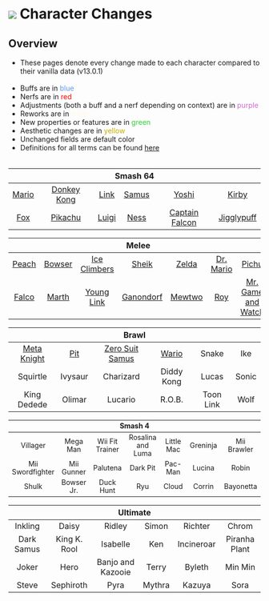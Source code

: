 # ![](../../images/SmashBall.png) Character Changes

## Overview
- These pages denote every change made to each character compared to their vanilla data (v13.0.1)<br><br>
- Buffs are in <span style="color:CornFlowerBlue">blue</span>
- Nerfs are in <span style="color:Red">red</span>
- Adjustments (both a buff and a nerf depending on context) are in <span style="color:#CF68CF">purple</span>
- Reworks are in <span style="color:#FFF8E7">white</span>
- New properties or features are in <span style="color:LimeGreen">green</span>
- Aesthetic changes are in <span style="color:#C5AC00">yellow</span>
- Unchanged fields are default color
- Definitions for all terms can be found [here](./terms.md)
<br><br>

<table class="charTable" style="text-align:center;width:100%">
  <thead>
    <tr><th colspan="6">Smash 64</th></tr>
  </thead>
  <tbody>
    <tr>
      <td><a href="./smash64/mario.md">Mario</a></td>
      <td><a href="./smash64/donkey.md">Donkey Kong</a></td>
      <td><a href="./smash64/link.md">Link</a></td>
      <td><a href="./smash64/samus.md">Samus</a></td>
      <td><a href="./smash64/yoshi.md">Yoshi</a></td>
      <td><a href="./smash64/kirby.md">Kirby</a></td>
    </tr>
    <tr>
      <td><a href="./smash64/fox.md">Fox</a></td>
      <td><a href="./smash64/pikachu.md">Pikachu</a></td>
      <td><a href="./smash64/luigi.md">Luigi</a></td>
      <td><a href="./smash64/ness.md">Ness</a></td>
      <td><a href="./smash64/captain.md">Captain Falcon</a></td>
      <td><a href="./smash64/purin.md">Jigglypuff</a></td>
    </tr>
  </tbody>
</table>

<table class="charTable" style="text-align:center;width:100%">
  <thead>
    <tr><th colspan="7">Melee</th></tr>
  </thead>
  <tbody>
    <tr>
      <td><a href="./melee/peach.md">Peach</a></td>
      <td><a href="./melee/koopa.md">Bowser</a></td>
      <td><a href="./melee/popo.md">Ice Climbers</a></td>
      <td><a href="./melee/sheik.md">Sheik</a></td>
      <td><a href="./melee/zelda.md">Zelda</a></td>
      <td><a href="./melee/mariod.md">Dr. Mario</a></td>
      <td><a href="./melee/pichu.md">Pichu</a></td>
    </tr>
    <tr>
      <td><a href="./melee/falco.md">Falco</a></td>
      <td><a href="./melee/marth.md">Marth</a></td>
      <td><a href="./melee/younglink.md">Young Link</a></td>
      <td><a href="./melee/ganon.md">Ganondorf</a></td>
      <td><a href="./melee/mewtwo.md">Mewtwo</a></td>
      <td><a href="./melee/roy.md">Roy</a></td>
      <td><a href="./melee/gamewatch.md">Mr. Game and Watch</a></td>
    </tr>
  </tbody>
</table>

<table class="charTable" style="text-align:center;width:100%">
  <thead>
    <tr><th colspan="6">Brawl</th></tr>
  </thead>
  <tbody>
    <tr>
      <td><a href="./brawl/metaknight.md">Meta Knight</a></td>
      <td><a href="./brawl/pit.md">Pit</a></td>
      <td><a href="./brawl/szerosuit.md">Zero Suit Samus</a></td>
      <td><a href="./brawl/wario.md">Wario</a></td>
      <td><!--<a href="./brawl/snake.md">-->Snake<!--</a>--></td>
      <td><!--<a href="./brawl/ike.md">-->Ike<!--</a>--></td>
    </tr>
    <tr>
      <td><!--<a href="./brawl/pzenigame.md">-->Squirtle<!--</a>--></td>
      <td><!--<a href="./brawl/pfushigisou.md">-->Ivysaur<!--</a>--></td>
      <td><!--<a href="./brawl/plizardon.md">-->Charizard<!--</a>--></td>
      <td><!--<a href="./brawl/diddy.md">-->Diddy Kong<!--</a>--></td>
      <td><!--<a href="./brawl/lucas.md">-->Lucas<!--</a>--></td>
      <td><!--<a href="./brawl/sonic.md">-->Sonic<!--</a>--></td>
    </tr>
    <tr>
      <td><!--<a href="./brawl/dedede.md">-->King Dedede<!--</a>--></td>
      <td><!--<a href="./brawl/pikmin.md">-->Olimar<!--</a>--></td>
      <td><!--<a href="./brawl/lucario.md">-->Lucario<!--</a>--></td>
      <td><!--<a href="./brawl/robot.md">-->R.O.B.<!--</a>--></td>
      <td><!--<a href="./brawl/toonlink.md">-->Toon Link<!--</a>--></td>
      <td><!--<a href="./brawl/wolf.md">-->Wolf<!--</a>--></td>
    </tr>
  </tbody>
</table>

<table class="charTable" style="text-align:center;width:100%;font-size:99.5%">
  <thead>
    <tr><th colspan="7">Smash 4</th></tr>
  </thead>
  <tbody>
    <tr>
      <td><!--<a href="./smash4/murabito.md">-->Villager<!--</a>--></td>
      <td><!--<a href="./smash4/rockman.md">-->Mega Man<!--</a>--></td>
      <td><!--<a href="./smash4/wiifit.md">-->Wii Fit Trainer<!--</a>--></td>
      <td><!--<a href="./smash4/rosetta.md">-->Rosalina and Luma<!--</a>--></td>
      <td><!--<a href="./smash4/littlemac.md">-->Little Mac<!--</a>--></td>
      <td><!--<a href="./smash4/gekkouga.md">-->Greninja<!--</a>--></td>
      <td><!--<a href="./smash4/miifighter.md">-->Mii Brawler<!--</a>--></td>
    </tr>
    <tr>
      <td><!--<a href="./smash4/miiswordsman.md">-->Mii Swordfighter<!--</a>--></td>
      <td><!--<a href="./smash4/miigunner.md">-->Mii Gunner<!--</a>--></td>
      <td><!--<a href="./smash4/palutena.md">-->Palutena<!--</a>--></td>
      <td><!--<a href="./smash4/pitb.md">-->Dark Pit<!--</a>--></td>
      <td><!--<a href="./smash4/pacman.md">-->Pac-Man<!--</a>--></td>
      <td><!--<a href="./smash4/lucina.md">-->Lucina<!--</a>--></td>
      <td><!--<a href="./smash4/robin.md">-->Robin<!--</a>--></td>
    </tr>
    <tr>
      <td><!--<a href="./smash4/shulk.md">-->Shulk<!--</a>--></td>
      <td><!--<a href="./smash4/koopajr.md">-->Bowser Jr.<!--</a>--></td>
      <td><!--<a href="./smash4/duckhunt.md">-->Duck Hunt<!--</a>--></td>
      <td><!--<a href="./smash4/ryu.md">-->Ryu<!--</a>--></td>
      <td><!--<a href="./smash4/cloud.md">-->Cloud<!--</a>--></td>
      <td><!--<a href="./smash4/kamui.md">-->Corrin<!--</a>--></td>
      <td><!--<a href="./smash4/bayonetta.md">-->Bayonetta<!--</a>--></td>
    </tr>
  </tbody>
</table>

<table class="charTable" style="text-align:center;width:100%">
  <thead>
    <tr><th colspan="6">Ultimate</th></tr>
  </thead>
  <tbody>
    <tr>
      <td><!--<a href="./ultimate/inkling.md">-->Inkling<!--</a>--></td>
      <td><!--<a href="./ultimate/daisy.md">-->Daisy<!--</a>--></td>
      <td><!--<a href="./ultimate/ridley.md">-->Ridley<!--</a>--></td>
      <td><!--<a href="./ultimate/simon.md">-->Simon<!--</a>--></td>
      <td><!--<a href="./ultimate/richter.md">-->Richter<!--</a>--></td>
      <td><!--<a href="./ultimate/chrom.md">-->Chrom<!--</a>--></td>
    </tr>
    <tr>
      <td><!--<a href="./ultimate/samusd.md">-->Dark Samus<!--</a>--></td>
      <td><!--<a href="./ultimate/krool.md">-->King K. Rool<!--</a>--></td>
      <td><!--<a href="./ultimate/shizue.md">-->Isabelle<!--</a>--></td>
      <td><!--<a href="./ultimate/ken.md">-->Ken<!--</a>--></td>
      <td><!--<a href="./ultimate/gaogaen.md">-->Incineroar<!--</a>--></td>
      <td><!--<a href="./ultimate/pakkun.md">-->Piranha Plant<!--</a>--></td>
    </tr>
    <tr>
      <td><!--<a href="./ultimate/jack.md">-->Joker<!--</a>--></td>
      <td><!--<a href="./ultimate/brave.md">-->Hero<!--</a>--></td>
      <td><!--<a href="./ultimate/buddy.md">-->Banjo and Kazooie<!--</a>--></td>
      <td><!--<a href="./ultimate/dolly.md">-->Terry<!--</a>--></td>
      <td><!--<a href="./ultimate/master.md">-->Byleth<!--</a>--></td>
      <td><!--<a href="./ultimate/tantan.md">-->Min Min<!--</a>--></td>
    </tr>
    <tr>
      <td><!--<a href="./ultimate/pickel.md">-->Steve<!--</a>--></td>
      <td><!--<a href="./ultimate/edge.md">-->Sephiroth<!--</a>--></td>
      <td><!--<a href="./ultimate/eflame.md">-->Pyra<!--</a>--></td>
      <td><!--<a href="./ultimate/elight.md">-->Mythra<!--</a>--></td>
      <td><!--<a href="./ultimate/demon.md">-->Kazuya<!--</a>--></td>
      <td><!--<a href="./ultimate/trail.md">-->Sora<!--</a>--></td>
    </tr>
  </tbody>
</table>